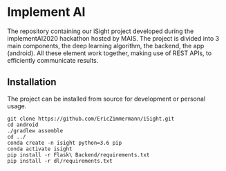 # Implement AI

The repository containing our iSight project developed during the implementAI2020 hackathon hosted by MAIS.
The project is divided into 3 main components, the deep learning algorithm, the backend, the app (android).
All these element work together, making use of REST APIs, to efficiently communicate results.

## Installation
The project can be installed from source for development or personal usage.<br>
```
git clone https://github.com/EricZimmermann/iSight.git
cd android 
./gradlew assemble
cd ../
conda create -n isight python=3.6 pip
conda activate isight
pip install -r Flask\ Backend/requirements.txt
pip install -r dl/requirements.txt
```

